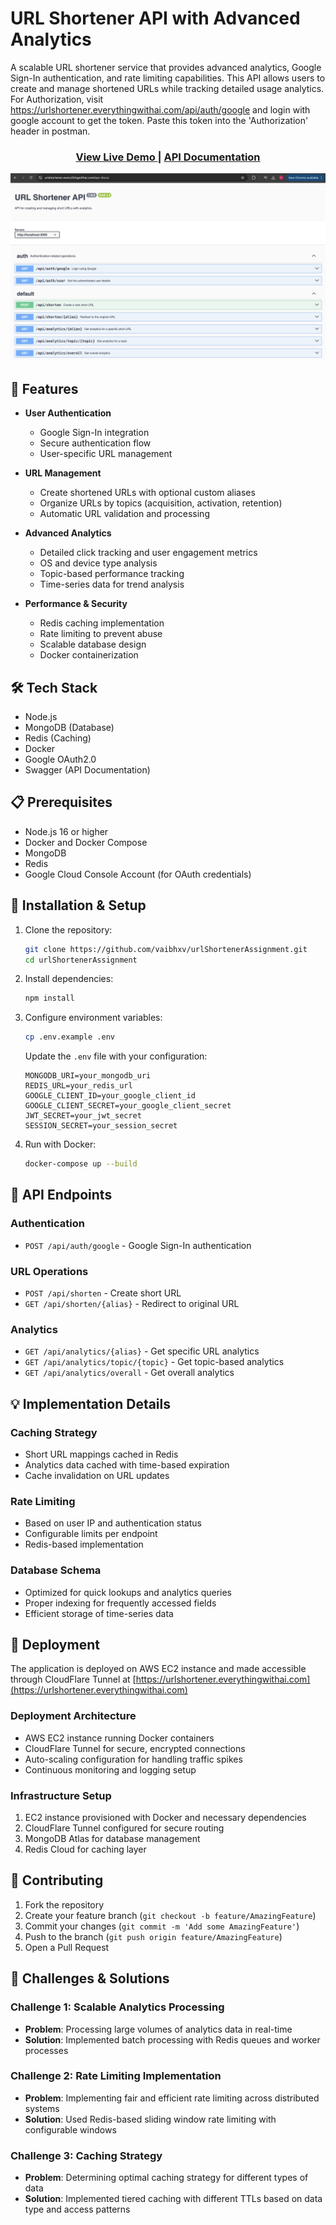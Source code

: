 # URL Shortener API with Advanced Analytics

A scalable URL shortener service that provides advanced analytics, Google Sign-In authentication, and rate limiting capabilities. This API allows users to create and manage shortened URLs while tracking detailed usage analytics.
<br>
For Authorization, visit https://urlshortener.everythingwithai.com/api/auth/google and login with google account to get the token. Paste this token into the 'Authorization' header in postman.

<div align="center">
  <h3>
    <a href="https://urlshortener.everythingwithai.com">
      View Live Demo
    </a>
    <span> | </span>
    <a href="https://urlshortener.everythingwithai.com/api-docs/">
      API Documentation
    </a>
  </h3>
  <img src="screenshot.png" alt="Swagger UI Documentation" />
</div>

## 🚀 Features

- **User Authentication**
  - Google Sign-In integration
  - Secure authentication flow
  - User-specific URL management

- **URL Management**
  - Create shortened URLs with optional custom aliases
  - Organize URLs by topics (acquisition, activation, retention)
  - Automatic URL validation and processing

- **Advanced Analytics**
  - Detailed click tracking and user engagement metrics
  - OS and device type analysis
  - Topic-based performance tracking
  - Time-series data for trend analysis

- **Performance & Security**
  - Redis caching implementation
  - Rate limiting to prevent abuse
  - Scalable database design
  - Docker containerization

## 🛠️ Tech Stack

- Node.js
- MongoDB (Database)
- Redis (Caching)
- Docker
- Google OAuth2.0
- Swagger (API Documentation)

## 📋 Prerequisites

- Node.js 16 or higher
- Docker and Docker Compose
- MongoDB
- Redis
- Google Cloud Console Account (for OAuth credentials)

## 🔧 Installation & Setup

1. Clone the repository:
   ```bash
   git clone https://github.com/vaibhxv/urlShortenerAssignment.git
   cd urlShortenerAssignment
   ```

2. Install dependencies:
   ```bash
   npm install
   ```

3. Configure environment variables:
   ```bash
   cp .env.example .env
   ```
   Update the `.env` file with your configuration:
   ```
   MONGODB_URI=your_mongodb_uri
   REDIS_URL=your_redis_url
   GOOGLE_CLIENT_ID=your_google_client_id
   GOOGLE_CLIENT_SECRET=your_google_client_secret
   JWT_SECRET=your_jwt_secret
   SESSION_SECRET=your_session_secret
   ```

4. Run with Docker:
   ```bash
   docker-compose up --build
   ```

## 🔌 API Endpoints

### Authentication
- `POST /api/auth/google` - Google Sign-In authentication

### URL Operations
- `POST /api/shorten` - Create short URL
- `GET /api/shorten/{alias}` - Redirect to original URL

### Analytics
- `GET /api/analytics/{alias}` - Get specific URL analytics
- `GET /api/analytics/topic/{topic}` - Get topic-based analytics
- `GET /api/analytics/overall` - Get overall analytics

## 💡 Implementation Details

### Caching Strategy
- Short URL mappings cached in Redis
- Analytics data cached with time-based expiration
- Cache invalidation on URL updates

### Rate Limiting
- Based on user IP and authentication status
- Configurable limits per endpoint
- Redis-based implementation

### Database Schema
- Optimized for quick lookups and analytics queries
- Proper indexing for frequently accessed fields
- Efficient storage of time-series data

## 🚀 Deployment

The application is deployed on AWS EC2 instance and made accessible through CloudFlare Tunnel at [https://urlshortener.everythingwithai.com](https://urlshortener.everythingwithai.com)

### Deployment Architecture
- AWS EC2 instance running Docker containers
- CloudFlare Tunnel for secure, encrypted connections
- Auto-scaling configuration for handling traffic spikes
- Continuous monitoring and logging setup

### Infrastructure Setup
1. EC2 instance provisioned with Docker and necessary dependencies
2. CloudFlare Tunnel configured for secure routing
3. MongoDB Atlas for database management
4. Redis Cloud for caching layer

## 🤝 Contributing

1. Fork the repository
2. Create your feature branch (`git checkout -b feature/AmazingFeature`)
3. Commit your changes (`git commit -m 'Add some AmazingFeature'`)
4. Push to the branch (`git push origin feature/AmazingFeature`)
5. Open a Pull Request

## 🎯 Challenges & Solutions

### Challenge 1: Scalable Analytics Processing
- **Problem**: Processing large volumes of analytics data in real-time
- **Solution**: Implemented batch processing with Redis queues and worker processes

### Challenge 2: Rate Limiting Implementation
- **Problem**: Implementing fair and efficient rate limiting across distributed systems
- **Solution**: Used Redis-based sliding window rate limiting with configurable windows

### Challenge 3: Caching Strategy
- **Problem**: Determining optimal caching strategy for different types of data
- **Solution**: Implemented tiered caching with different TTLs based on data type and access patterns

